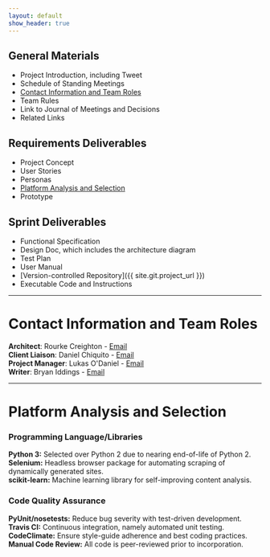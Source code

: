 ```yaml
---
layout: default
show_header: true
---
```


## General Materials
 - Project Introduction, including Tweet
 - Schedule of Standing Meetings
 - [Contact Information and Team Roles](#contact-information-and-team-roles)
 - Team Rules
 - Link to Journal of Meetings and Decisions
 - Related Links

## Requirements Deliverables
 - Project Concept
 - User Stories
 - Personas
 - [Platform Analysis and Selection](#platform-analysis-and-selection)
 - Prototype

## Sprint Deliverables
 - Functional Specification
 - Design Doc, which includes the architecture diagram
 - Test Plan
 - User Manual
 - [Version-controlled Repository]({{ site.git.project_url }})
 - Executable Code and Instructions

***
 
# Contact Information and Team Roles
 
**Architect**: Rourke Creighton - [Email](mailto:racreigh@live.unc.edu)  
**Client Liaison**: Daniel Chiquito - [Email](mailto:daniel.chiquito@gmail.com)  
**Project Manager**: Lukas O'Daniel - [Email](mailto:odani@live.unc.edu)  
**Writer**: Bryan Iddings - [Email](mailto:iddings@cs.unc.edu)

***

# Platform Analysis and Selection

### Programming Language/Libraries

**Python 3:** Selected over Python 2 due to nearing end-of-life of Python 2.  
**Selenium:** Headless browser package for automating scraping of dynamically generated sites.  
**scikit-learn:** Machine learning library for self-improving content analysis.

### Code Quality Assurance

**PyUnit/nosetests:** Reduce bug severity with test-driven development.  
**Travis CI:** Continuous integration, namely automated unit testing.  
**CodeClimate:** Ensure style-guide adherence and best coding practices.  
**Manual Code Review:** All code is peer-reviewed prior to incorporation.